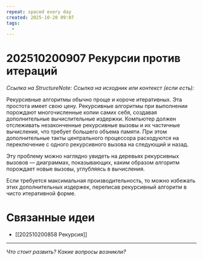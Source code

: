 ```yaml
---
repeat: spaced every day
created: 2025-10-20 09:07
tags:
  - 
---
```

# 202510200907 Рекурсии против итераций

*Ссылка на StructureNote:*
*Ссылка на исходник или контекст (если есть):*

Рекурсивные алгоритмы обычно проще и короче итеративных. Эта простота имеет свою цену. Рекурсивные алгоритмы при выполнении порождают многочисленные копии самих себя, создавая дополнительные вычислительные издержки. Компьютер должен отслеживать незаконченные рекурсивные вызовы и их частичные вычисления, что требует большего объема памяти. При этом дополнительные такты центрального процессора расходуются на переключение с одного рекурсивного вызова на следующий и назад.

Эту проблему можно наглядно увидеть на деревьях рекурсивных вызовов — диаграммах, показывающих, каким образом алгоритм порождает новые вызовы, углубляясь в вычисления.

Если требуется максимальная производительность, то можно избежать этих дополнительных издержек, переписав рекурсивный алгоритм в чисто итеративной форме.

# Связанные идеи

- [[202510200858 Рекурсия]]

---

*Что стоит развить? Какие вопросы возникли?*
